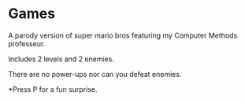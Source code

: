# Games
A parody version of super mario bros featuring my Computer Methods professeur.

Includes 2 levels and 2 enemies.

There are no power-ups nor can you defeat enemies.


*Press P for a fun surprise.
